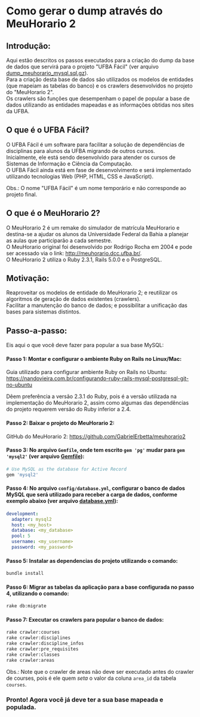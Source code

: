 # Como gerar o dump através do MeuHorario 2

## Introdução:

Aqui estão descritos os passos executados para a criação do dump da base de dados que servirá para o projeto "UFBA Fácil" (ver arquivo [dump_meuhorario_mysql.sql.gz](https://ufbafacil.github.io/dados/dumps/dump_meuhorario_mysql_20180116.sql.gz)).   
Para a criação desta base de dados são utilizados os modelos de entidades (que mapeiam as tabelas do banco) e os crawlers desenvolvidos no projeto do "MeuHorario 2".  
Os crawlers são funções que desempenham o papel de popular a base de dados utilizando as entidades mapeadas e as informações obtidas nos sites da UFBA.

## O que é o UFBA Fácil?

O UFBA Fácil é um software para facilitar a solução de dependências de disciplinas para alunos da UFBA migrando de outros cursos.   
Inicialmente, ele está sendo desenvolvido para atender os cursos de Sistemas de Informação e Ciência da Computação.  
O UFBA Fácil ainda está em fase de desenvolvimento e será implementado utilizando tecnologias Web (PHP, HTML, CSS e JavaScript). 

Obs.: O nome "UFBA Fácil" é um nome temporário e não corresponde ao projeto final.

## O que é o MeuHorario 2?

O MeuHorario 2 é um remake do simulador de matrícula MeuHorario e destina-se a ajudar os alunos da Universidade Federal da Bahia a planejar as aulas que participarão a cada semestre.  
O MeuHorario original foi desenvolvido por Rodrigo Rocha em 2004 e pode ser acessado via o link: <http://meuhorario.dcc.ufba.br/>.  
O MeuHorario 2 utiliza o Ruby 2.3.1, Rails 5.0.0 e o PostgreSQL.

## Motivação:

Reaproveitar os modelos de entidade do MeuHorario 2; e reutilizar os algoritmos de geração de dados existentes (crawlers).  
Facilitar a manutenção do banco de dados; e possibilitar a unificação das bases para sistemas distintos.

## Passo-a-passo:

Eis aqui o que você deve fazer para popular a sua base MySQL:

#### Passo 1: Montar e configurar o ambiente Ruby on Rails no Linux/Mac:

Guia utilizado para configurar ambiente Ruby on Rails no Ubuntu: <https://nandovieira.com.br/configurando-ruby-rails-mysql-postgresql-git-no-ubuntu>

Dêem preferência a versão 2.3.1 do Ruby, pois é a versão utilizada na implementação do MeuHorario 2, assim como algumas das dependências do projeto requerem versão do Ruby inferior a 2.4.

#### Passo 2: Baixar o projeto do MeuHorario 2:

GitHub do MeuHorario 2: <https://github.com/GabrielErbetta/meuhorario2>

#### Passo 3: No arquivo `Gemfile`, onde tem escrito `gem 'pg'` mudar para `gem 'mysql2'` (ver arquivo [Gemfile](https://ufbafacil.github.io/dados/dumps/samples/Gemfile)):

```ruby
# Use MySQL as the database for Active Record  
gem 'mysql2'
```

#### Passo 4: No arquivo `config/database.yml`, configurar o banco de dados MySQL que será utilizado para receber a carga de dados, conforme exemplo abaixo (ver arquivo [database.yml](https://ufbafacil.github.io/dados/dumps/samples/database.yml)):

```yaml
development:  
  adapter: mysql2  
  host: <my_host>  
  database: <my_database>  
  pool: 5  
  username: <my_username>  
  password: <my_password>
```

#### Passo 5: Instalar as dependencias do projeto utilizando o comando:

```bash
bundle install
```

#### Passo 6: Migrar as tabelas da aplicação para a base configurada no passo 4, utilizando o comando:

```bash
rake db:migrate
```

#### Passo 7: Executar os crawlers para popular o banco de dados:

```bash
rake crawler:courses  
rake crawler:disciplines  
rake crawler:discipline_infos  
rake crawler:pre_requisites  
rake crawler:classes  
rake crawler:areas
```

Obs.: Note que o crawler de areas não deve ser executado antes do crawler de courses, pois é ele quem _seta_ o valor da coluna `area_id` da tabela `courses`.

### Pronto! Agora você já deve ter a sua base mapeada e populada.
